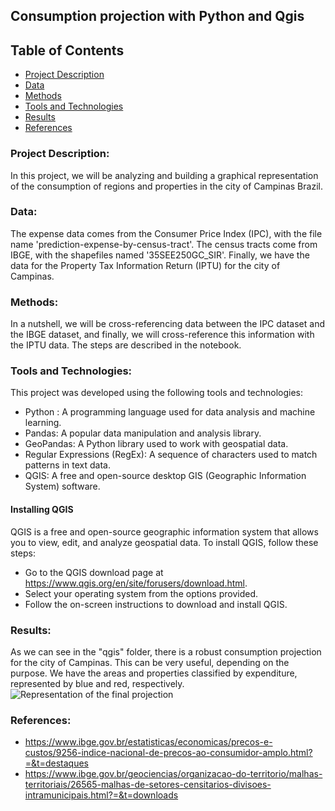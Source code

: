 ## Consumption projection with Python and Qgis

## Table of Contents


- [Project Description](#project-description)
- [Data](#data)
- [Methods](#methods)
- [Tools and Technologies](#tools-and-technologies)
- [Results](#results)
- [References](#references)


### Project Description:

In this project, we will be analyzing and building a graphical representation of the consumption of regions and properties in the city of Campinas Brazil.

### Data:

The expense data comes from the Consumer Price Index (IPC), with the file name 'prediction-expense-by-census-tract'. The census tracts come from IBGE, with the shapefiles named '35SEE250GC_SIR'. Finally, we have the data for the Property Tax Information Return (IPTU) for the city of Campinas.

### Methods:

In a nutshell, we will be cross-referencing data between the IPC dataset and the IBGE dataset, and finally, we will cross-reference this information with the IPTU data. The steps are described in the notebook.

### Tools and Technologies:

This project was developed using the following tools and technologies:
- Python : A programming language used for data analysis and machine learning.
- Pandas: A popular data manipulation and analysis library.
- GeoPandas: A Python library used to work with geospatial data.
- Regular Expressions (RegEx): A sequence of characters used to match patterns in text data.
- QGIS: A free and open-source desktop GIS (Geographic Information System) software.

#### Installing QGIS

QGIS is a free and open-source geographic information system that allows you to view, edit, and analyze geospatial data. To install QGIS, follow these steps:

- Go to the QGIS download page at https://www.qgis.org/en/site/forusers/download.html.
- Select your operating system from the options provided.
- Follow the on-screen instructions to download and install QGIS.

### Results:
As we can see in the "qgis" folder, there is a robust consumption projection for the city of Campinas. This can be very useful, depending on the purpose. We have the areas and properties classified by expenditure, represented by blue and red, respectively.
![Representation of the final projection](qgis-features.jpg)
### References:

- https://www.ibge.gov.br/estatisticas/economicas/precos-e-custos/9256-indice-nacional-de-precos-ao-consumidor-amplo.html?=&t=destaques
- https://www.ibge.gov.br/geociencias/organizacao-do-territorio/malhas-territoriais/26565-malhas-de-setores-censitarios-divisoes-intramunicipais.html?=&t=downloads
